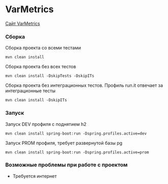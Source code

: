 # VarMetrics

[Сайт VarMetrics](https://varmetrics.herokuapp.com/)


### Сборка 

Сборка проекта со всеми тестами
```
mvn clean install
```

Сборка проекта без всех тестов
```
mvn clean install -DskipTests -DskipITs
```

Сборка проекта без интеграционных тестов. Профиль run.it отвечает за интеграционные тесты
```
mvn clean install -DskipITs
```


### Запуск
Запуск DEV профиля с поднятием h2
```
mvn clean install spring-boot:run -Dspring.profiles.active=dev
```

Запуск PROM профиля, требует развернутой базы pg
```
mvn clean install spring-boot:run -Dspring.profiles.active=prom
```

### Возможные проблемы при работе с проектом
- Требуется интернет